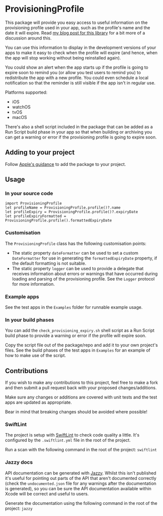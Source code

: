 # ProvisioningProfile

This package will provide you easy access to useful information on the provisioning profile used in your app,
such as the profile's name and the date it will expire. Read [my blog post for this library](https://chris-mash.medium.com/knowing-when-your-ios-apps-provisioning-profile-is-going-to-expire-4689d03d0d5) for a bit more of a discussion
around this.

You can use this information to display in the development versions of your apps to make it easy to check
when the profile will expire (and hence, when the app will stop working without being reinstalled again).

You could show an alert when the app starts up if the profile is going to expire soon to remind you (or allow you
test users to remind you) to redistribute the app with a new profile. You could even schedule a local notification
so that the reminder is still visible if the app isn't in regular use.

Platforms supported:

* iOS
* watchOS
* tvOS
* macOS

There's also a shell script included in the package that can be added as a Run Script build phase in your app
so that when building or archiving you can get a warning or error if the provisioning profile is going to expire soon.

## Adding to your project

Follow [Apple's guidance](https://developer.apple.com/documentation/xcode/adding_package_dependencies_to_your_app) to add the package to your project.

## Usage

### In your source code

```
import ProvisioningProfile
let profileName = ProvisioningProfile.profile()?.name
let profileExpiry = ProvisioningProfile.profile()?.expiryDate
let profileExpiryFormatted = ProvisioningProfile.profile().formattedExpiryDate
```

### Customisation

The `ProvisioningProfile` class has the following customisation points:

*  The static property `dateFormatter` can be used to set a custom `DateFormatter` for use in generating the `formattedExpiryDate`
property, if the default formatting is not suitable.
* The static property `logger` can be used to provide a delegate that receives information about errors or warnings
that have occurred during loading and parsing of the provisioning profile. See the `Logger` protocol for more 
information.

### Example apps

See the test apps in the `Examples` folder for runnable example usage.

### In your build phases

You can add the `check_provisioning_expiry.sh` shell script as a Run Script build phase to provide a warning or error if the profile
will expire soon.

Copy the script file out of the package/repo and add it to your own project's files. See the build phases of the test apps in `Examples` for an example of how to make use of the script.

## Contributions

If you wish to make any contributions to this project, feel free to make a fork and then submit a pull request back
with your proposed changes/additions.

Make sure any changes or additions are covered with unit tests and the test apps are updated as appropriate. 

Bear in mind that breaking changes should be avoided where possible!

### SwiftLint

The project is setup with [SwiftLint](https://github.com/realm/SwiftLint) to check code quality a little. It's configured
by the `.swiftlint.yml` file in the root of the project.

Run a scan with the following command in the root of the project:
`swiftlint`

### Jazzy docs

API documentation can be generated with [Jazzy](https://github.com/realm/jazzy). Whilst this isn't published it's
useful for pointing out parts of the API that aren't documented correctly (check the `undocumented.json` file for
any warnings after the documentation is generated), so you can be sure the API documentation available within
Xcode will be correct and useful to users.

Generate the documentation using the following command in the root of the project:
`jazzy`
